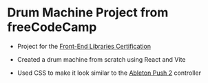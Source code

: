 # Drum Machine Project from freeCodeCamp

- Project for the [Front-End Libraries Certification](https://www.freecodecamp.org/learn/front-end-development-libraries/)
  
- Created a drum machine from scratch using React and Vite
- Used CSS to make it look similar to the [Ableton Push 2](https://www.ableton.com/en/push/) controller
